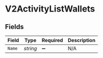 # V2ActivityListWallets


## Fields

| Field              | Type               | Required           | Description        |
| ------------------ | ------------------ | ------------------ | ------------------ |
| `Name`             | *string*           | :heavy_minus_sign: | N/A                |